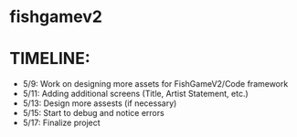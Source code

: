 # fishgamev2

# TIMELINE: 
- 5/9: Work on designing more assets for FishGameV2/Code framework
- 5/11: Adding additional screens (Title, Artist Statement, etc.)
- 5/13: Design more assests (if necessary)
- 5/15: Start to debug and notice errors
- 5/17: Finalize project
